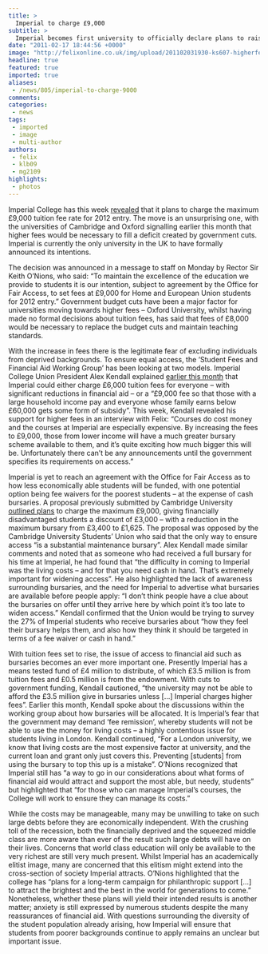 ```yaml
---
title: >
  Imperial to charge £9,000
subtitle: >
  Imperial becomes first university to officially declare plans to raise fees to maximum level
date: "2011-02-17 18:44:56 +0000"
image: "http://felixonline.co.uk/img/upload/201102031930-ks607-higherfe.jpg"
headline: true
featured: true
imported: true
aliases:
 - /news/805/imperial-to-charge-9000
comments:
categories:
 - news
tags:
 - imported
 - image
 - multi-author
authors:
 - felix
 - klb09
 - mg2109
highlights:
 - photos
---
```


Imperial College has this week [revealed](http://www3.imperial.ac.uk/newsandeventspggrp/imperialcollege/newssummary/news_15-2-2011-16-7-31) that it plans to charge the maximum £9,000 tuition fee rate for 2012 entry. The move is an unsurprising one, with the universities of Cambridge and Oxford signalling earlier this month that higher fees would be necessary to fill a deficit created by government cuts. Imperial is currently the only university in the UK to have formally announced its intentions.

The decision was announced in a message to staff on Monday by Rector Sir Keith O’Nions, who said: “To maintain the excellence of the education we provide to students it is our intention, subject to agreement by the Office for Fair Access, to set fees at £9,000 for Home and European Union students for 2012 entry.” Government budget cuts have been a major factor for universities moving towards higher fees – Oxford University, whilst having made no formal decisions about tuition fees, has said that fees of £8,000 would be necessary to replace the budget cuts and maintain teaching standards.

With the increase in fees there is the legitimate fear of excluding individuals from deprived backgrounds. To ensure equal access, the ‘Student Fees and Financial Aid Working Group’ has been looking at two models. Imperial College Union President Alex Kendall explained [earlier this month](http://www.felixonline.co.uk/?article=717) that Imperial could either charge £6,000 tuition fees for everyone – with significant reductions in financial aid – or a “£9,000 fee so that those with a large household income pay and everyone whose family earns below £60,000 gets some form of subsidy”. This week, Kendall revealed his support for higher fees in an interview with Felix: “Courses do cost money and the courses at Imperial are especially expensive. By increasing the fees to £9,000, those from lower income will have a much greater bursary scheme available to them, and it’s quite exciting how much bigger this will be. Unfortunately there can’t be any announcements until the government specifies its requirements on access.”

Imperial is yet to reach an agreement with the Office for Fair Access as to how less economically able students will be funded, with one potential option being fee waivers for the poorest students – at the expense of cash bursaries. A proposal previously submitted by Cambridge University [outlined plans](http://www.bbc.co.uk/news/education-12392734) to charge the maximum £9,000, giving financially disadvantaged students a discount of £3,000 – with a reduction in the maximum bursary from £3,400 to £1,625. The proposal was opposed by the Cambridge University Students’ Union who said that the only way to ensure access “is a substantial maintenance bursary”. Alex Kendall made similar comments and noted that as someone who had received a full bursary for his time at Imperial, he had found that “the difficulty in coming to Imperial was the living costs – and for that you need cash in hand. That’s extremely important for widening access”. He also highlighted the lack of awareness surrounding bursaries, and the need for Imperial to advertise what bursaries are available before people apply: “I don’t think people have a clue about the bursaries on offer until they arrive here by which point it’s too late to widen access.” Kendall confirmed that the Union would be trying to survey the 27% of Imperial students who receive bursaries about “how they feel their bursary helps them, and also how they think it should be targeted in terms of a fee waiver or cash in hand.”

With tuition fees set to rise, the issue of access to financial aid such as bursaries becomes an ever more important one. Presently Imperial has a means tested fund of £4 million to distribute, of which £3.5 million is from tuition fees and £0.5 million is from the endowment. With cuts to government funding, Kendall cautioned, “the university may not be able to afford the £3.5 million give in bursaries unless [...] Imperial charges higher fees”. Earlier this month, Kendall spoke about the discussions within the working group about how bursaries will be allocated. It is Imperial’s fear that the government may demand ‘fee remission’, whereby students will not be able to use the money for living costs – a highly contentious issue for students living in London. Kendall continued, “For a London university, we know that living costs are the most expensive factor at university, and the current loan and grant only just covers this. Preventing [students] from using the bursary to top this up is a mistake”. O’Nions recognized that Imperial still has “a way to go in our considerations about what forms of financial aid would attract and support the most able, but needy, students” but highlighted that “for those who can manage Imperial’s courses, the College will work to ensure they can manage its costs.”

While the costs may be manageable, many may be unwilling to take on such large debts before they are economically independent. With the crushing toll of the recession, both the financially deprived and the squeezed middle class are more aware than ever of the result such large debts will have on their lives. Concerns that world class education will only be available to the very richest are still very much present. Whilst Imperial has an academically elitist image, many are concerned that this elitism might extend into the cross-section of society Imperial attracts. O’Nions highlighted that the college has “plans for a long-term campaign for philanthropic support [...] to attract the brightest and the best in the world for generations to come.” Nonetheless, whether these plans will yield their intended results is another matter; anxiety is still expressed by numerous students despite the many reassurances of financial aid. With questions surrounding the diversity of the student population already arising, how Imperial will ensure that students from poorer backgrounds continue to apply remains an unclear but important issue.
